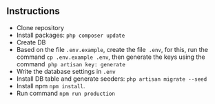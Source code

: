 ## Instructions

- Clone repository
- Install packages: `php composer update`
- Create DB
- Based on the file `.env.example`, create the file` .env`, for this, run the command `cp .env.example .env`, then generate the keys using the command` php artisan key: generate`
- Write the database settings in `.env`
- Install DB table and generate seeders: `php artisan migrate --seed`
- Install npm  `npm install`.
- Run command `npm run production`